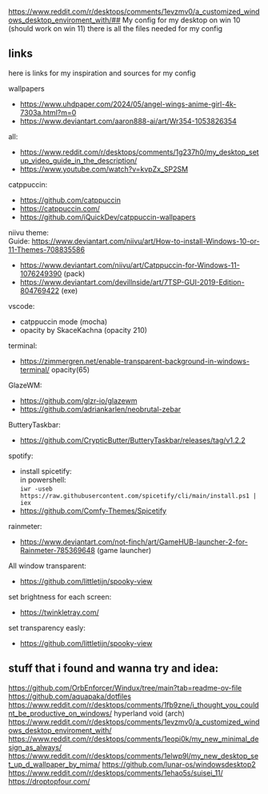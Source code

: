 https://www.reddit.com/r/desktops/comments/1evzmv0/a_customized_windows_desktop_enviroment_with/## My config for my desktop on win 10 (should work on win 11)
there is all the files needed for my config

## links

here is links for my inspiration and sources for my config
  
wallpapers
- https://www.uhdpaper.com/2024/05/angel-wings-anime-girl-4k-7303a.html?m=0
- https://www.deviantart.com/aaron888-ai/art/Wr354-1053826354

all:  
- https://www.reddit.com/r/desktops/comments/1g237h0/my_desktop_setup_video_guide_in_the_description/
- https://www.youtube.com/watch?v=kvpZx_SP2SM

catppuccin:  
- https://github.com/catppuccin  
- https://catppuccin.com/  
- https://github.com/iQuickDev/catppuccin-wallpapers

niivu theme:  
  Guide: https://www.deviantart.com/niivu/art/How-to-install-Windows-10-or-11-Themes-708835586
- https://www.deviantart.com/niivu/art/Catppuccin-for-Windows-11-1076249390 (pack)
- https://www.deviantart.com/devillnside/art/7TSP-GUI-2019-Edition-804769422 (exe)

vscode:  
- catppuccin mode (mocha)  
- opacity by SkaceKachna (opacity 210)

terminal:  
- https://zimmergren.net/enable-transparent-background-in-windows-terminal/
    opacity(65)

GlazeWM:  
- https://github.com/glzr-io/glazewm
- https://github.com/adriankarlen/neobrutal-zebar

ButteryTaskbar:  
- https://github.com/CrypticButter/ButteryTaskbar/releases/tag/v1.2.2

spotify:
 - install spicetify:  
    in powershell:  
    `iwr -useb https://raw.githubusercontent.com/spicetify/cli/main/install.ps1 | iex`
- https://github.com/Comfy-Themes/Spicetify

rainmeter:
  - https://www.deviantart.com/not-finch/art/GameHUB-launcher-2-for-Rainmeter-785369648 (game launcher)

All window transparent:
 - https://github.com/littletijn/spooky-view

set brightness for each screen:
 - https://twinkletray.com/

set transparency easly:
  - https://github.com/littletijn/spooky-view


## stuff that i found and wanna try and idea:

https://github.com/OrbEnforcer/Windux/tree/main?tab=readme-ov-file
https://github.com/aquapaka/dotfiles
https://www.reddit.com/r/desktops/comments/1fb9zne/i_thought_you_couldnt_be_productive_on_windows/
hyperland void (arch)
https://www.reddit.com/r/desktops/comments/1evzmv0/a_customized_windows_desktop_enviroment_with/
https://www.reddit.com/r/desktops/comments/1eopi0k/my_new_minimal_design_as_always/
https://www.reddit.com/r/desktops/comments/1elwp9l/my_new_desktop_set_up_d_wallpaper_by_mima/
https://github.com/lunar-os/windowsdesktop2
https://www.reddit.com/r/desktops/comments/1ehao5s/suisei_11/
https://droptopfour.com/